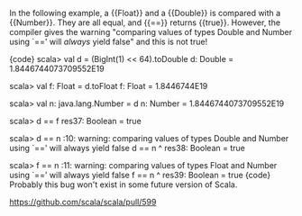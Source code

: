 In the following example, a {{Float}} and a {{Double}} is compared with a {{Number}}. They are all equal, and {{==}} returns {{true}}. 
However, the compiler gives the warning "comparing values of types Double and Number using `==' will *always* yield false" and this is not true!

{code}
scala> val d = (BigInt(1) << 64).toDouble
d: Double = 1.8446744073709552E19

scala> val f: Float = d.toFloat
f: Float = 1.8446744E19

scala> val n: java.lang.Number = d
n: Number = 1.8446744073709552E19

scala> d == f
res37: Boolean = true

scala> d == n
<console>:10: warning: comparing values of types Double and Number using `==' will always yield false
              d == n
                ^
res38: Boolean = true

scala> f == n
<console>:11: warning: comparing values of types Float and Number using `==' will always yield false
              f == n
                ^
res39: Boolean = true
{code}
Probably this bug won't exist in some future version of Scala. 

https://github.com/scala/scala/pull/599
